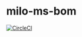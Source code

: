 # milo-ms-bom
[![CircleCI](https://circleci.com/gh/militoromero10/milo-ms-bom.svg?style=svg)](https://circleci.com/gh/militoromero10/milo-ms-bom)